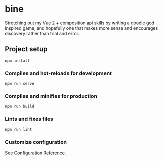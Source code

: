 # bine

Stretching out my Vue 2 + composition api skills by writing a doodle god inspired game, and hopefully one that makes more sense and encourages discovery rather than trial and error.

## Project setup
```
npm install
```

### Compiles and hot-reloads for development
```
npm run serve
```

### Compiles and minifies for production
```
npm run build
```

### Lints and fixes files
```
npm run lint
```

### Customize configuration
See [Configuration Reference](https://cli.vuejs.org/config/).
